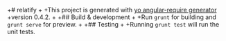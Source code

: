 +# relatify
+
+This project is generated with [yo angular-require generator](https://github.com/aaronallport/generator-angular-require)
+version 0.4.2.
+
+## Build & development
+
+Run `grunt` for building and `grunt serve` for preview.
+
+## Testing
+
+Running `grunt test` will run the unit tests.

